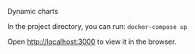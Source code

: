 Dynamic charts

In the project directory, you can run: `docker-compose up`

Open [http://localhost:3000](http://localhost:3000) to view it in the browser.
